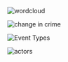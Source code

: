 
![wordcloud](https://github.com/Sammybams/HamoyeAI-Team-Theano-Capstone-Project/assets/64220829/1877aa61-0e67-4093-9f07-0db6616cb59a)


![change in crime](https://github.com/Sammybams/HamoyeAI-Team-Theano-Capstone-Project/assets/64220829/1ebe0fbc-a1c6-4c5a-a817-d4983700214d)

![Event Types](https://github.com/Sammybams/HamoyeAI-Team-Theano-Capstone-Project/assets/64220829/9ec2c066-3e2d-44c8-8cab-f86361864bed)

![actors](https://github.com/Sammybams/HamoyeAI-Team-Theano-Capstone-Project/assets/64220829/c5ee9f36-b0ba-4386-841c-d848cde37a0b)

